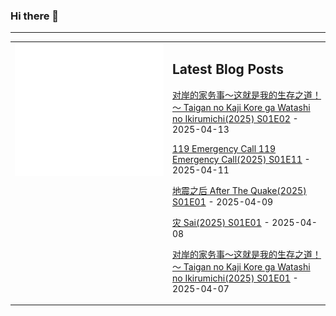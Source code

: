 ### Hi there 👋

<!--
**etng/etng** is a ✨ _special_ ✨ repository because its `README.md` (this file) appears on your GitHub profile.

Here are some ideas to get you started:

- 🔭 I’m currently working on ...
- 🌱 I’m currently learning ...
- 👯 I’m looking to collaborate on ...
- 🤔 I’m looking for help with ...
- 💬 Ask me about ...
- 📫 How to reach me: ...
- 😄 Pronouns: ...
- ⚡ Fun fact: ...
-->


---

<table>
<tr>
<td valign="top" width="50%">
<img src="metrics.svg" alt="Metric" />
</td>
<td valign="top" width="50%">

## Latest Blog Posts
<!-- blog start -->
[对岸的家务事～这就是我的生存之道！～ Taigan no Kaji Kore ga Watashi no Ikirumichi(2025) S01E02](http://www.fanxinzhui.com/rr/2615#S01E02) - 2025-04-13

[119 Emergency Call 119 Emergency Call(2025) S01E11](http://www.fanxinzhui.com/rr/2603#S01E11) - 2025-04-11

[地震之后 After The Quake(2025) S01E01](http://www.fanxinzhui.com/rr/2617#S01E01) - 2025-04-09

[灾 Sai(2025) S01E01](http://www.fanxinzhui.com/rr/2616#S01E01) - 2025-04-08

[对岸的家务事～这就是我的生存之道！～ Taigan no Kaji Kore ga Watashi no Ikirumichi(2025) S01E01](http://www.fanxinzhui.com/rr/2615#S01E01) - 2025-04-07
<!-- blog end -->

</td></tr></table>

